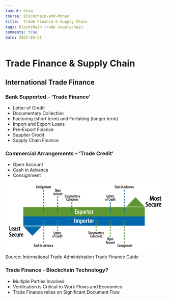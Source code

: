 ```yaml
---
layout: blog
course: Blockchain-and-Money
title:  Trade Finance & Supply Chain
tags: blockchain trade supplychain
comments: true
date: 2022-03-21
---
```


# Trade Finance & Supply Chain

## International Trade Finance

### Bank Supported – ‘Trade Finance’
- Letter of Credit
- Documentary Collection
- Factoring (short term) and Forfaiting (longer term)
- Import and Export Loans
- Pre-Export Finance
- Supplier Credit
- Supply Chain Finance

### Commercial Arrangements – ‘Trade Credit’
- Open Account
- Cash in Advance
- Consignment

![trade-financing](/assets/trade-financing.jpeg)
Source: International Trade Administration Trade Finance Guide

### Trade Finance - Blockchain Technology?
- Multiple Parties Involved
- Verification is Critical to Work Flows and Economics
- Trade Finance relies on Significant Document Flow
